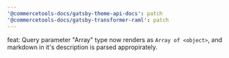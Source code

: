```yaml
---
'@commercetools-docs/gatsby-theme-api-docs': patch
'@commercetools-docs/gatsby-transformer-raml': patch
---
```


feat: Query parameter "Array" type now renders as `Array of <object>`, and markdown in it's description is parsed appropirately.
